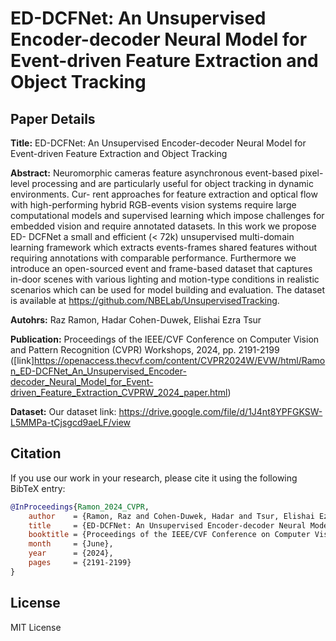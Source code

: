 # ED-DCFNet: An Unsupervised Encoder-decoder Neural Model for Event-driven Feature Extraction and Object Tracking

## Paper Details

**Title:** ED-DCFNet: An Unsupervised Encoder-decoder Neural Model for Event-driven Feature Extraction and Object Tracking

**Abstract:** Neuromorphic cameras feature asynchronous event-based pixel-level processing and are particularly useful for object tracking in dynamic environments. Cur- rent approaches for feature extraction and optical flow with high-performing hybrid RGB-events vision systems require large computational models and supervised learning which impose challenges for embedded vision and require annotated datasets. In this work we propose ED- DCFNet a small and efficient (< 72k) unsupervised multi-domain learning framework which extracts events-frames shared features without requiring annotations with comparable performance. Furthermore we introduce an open-sourced event and frame-based dataset that captures in-door scenes with various lighting and motion-type conditions in realistic scenarios which can be used for model building and evaluation. The dataset is available at https://github.com/NBELab/UnsupervisedTracking.

**Autohrs:** Raz Ramon, Hadar Cohen-Duwek, Elishai Ezra Tsur

**Publication:** Proceedings of the IEEE/CVF Conference on Computer Vision and Pattern Recognition (CVPR) Workshops, 2024, pp. 2191-2199
([link]https://openaccess.thecvf.com/content/CVPR2024W/EVW/html/Ramon_ED-DCFNet_An_Unsupervised_Encoder-decoder_Neural_Model_for_Event-driven_Feature_Extraction_CVPRW_2024_paper.html)

**Dataset:**
Our dataset link:
https://drive.google.com/file/d/1J4nt8YPFGKSW-L5MMPa-tCjsgcd9aeLF/view

## Citation

If you use our work in your research, please cite it using the following BibTeX entry:

```bibtex
@InProceedings{Ramon_2024_CVPR,
    author    = {Ramon, Raz and Cohen-Duwek, Hadar and Tsur, Elishai Ezra},
    title     = {ED-DCFNet: An Unsupervised Encoder-decoder Neural Model for Event-driven Feature Extraction and Object Tracking},
    booktitle = {Proceedings of the IEEE/CVF Conference on Computer Vision and Pattern Recognition (CVPR) Workshops},
    month     = {June},
    year      = {2024},
    pages     = {2191-2199}
}
```

## License

MIT License

